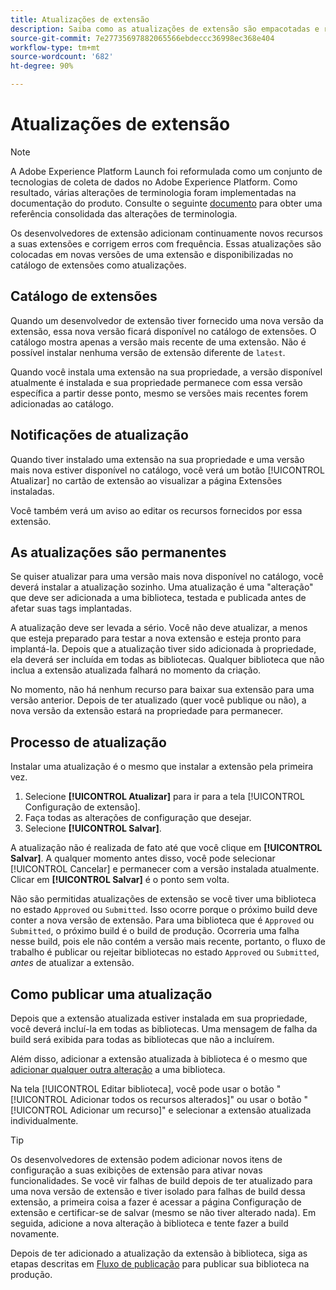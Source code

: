 ```yaml
---
title: Atualizações de extensão
description: Saiba como as atualizações de extensão são empacotadas e representadas no catálogo de extensões.
source-git-commit: 7e27735697882065566ebdeccc36998ec368e404
workflow-type: tm+mt
source-wordcount: '682'
ht-degree: 90%

---
```


# Atualizações de extensão

>[!NOTE]
>
>A Adobe Experience Platform Launch foi reformulada como um conjunto de tecnologias de coleta de dados no Adobe Experience Platform. Como resultado, várias alterações de terminologia foram implementadas na documentação do produto. Consulte o seguinte [documento](../../../term-updates.md) para obter uma referência consolidada das alterações de terminologia.

Os desenvolvedores de extensão adicionam continuamente novos recursos a suas extensões e corrigem erros com frequência. Essas atualizações são colocadas em novas versões de uma extensão e disponibilizadas no catálogo de extensões como atualizações.

## Catálogo de extensões

Quando um desenvolvedor de extensão tiver fornecido uma nova versão da extensão, essa nova versão ficará disponível no catálogo de extensões. O catálogo mostra apenas a versão mais recente de uma extensão. Não é possível instalar nenhuma versão de extensão diferente de `latest`.

Quando você instala uma extensão na sua propriedade, a versão disponível atualmente é instalada e sua propriedade permanece com essa versão específica a partir desse ponto, mesmo se versões mais recentes forem adicionadas ao catálogo.

## Notificações de atualização

Quando tiver instalado uma extensão na sua propriedade e uma versão mais nova estiver disponível no catálogo, você verá um botão [!UICONTROL Atualizar] no cartão de extensão ao visualizar a página Extensões instaladas.

Você também verá um aviso ao editar os recursos fornecidos por essa extensão.

## As atualizações são permanentes

Se quiser atualizar para uma versão mais nova disponível no catálogo, você deverá instalar a atualização sozinho. Uma atualização é uma &quot;alteração&quot; que deve ser adicionada a uma biblioteca, testada e publicada antes de afetar suas tags implantadas.

A atualização deve ser levada a sério. Você não deve atualizar, a menos que esteja preparado para testar a nova extensão e esteja pronto para implantá-la. Depois que a atualização tiver sido adicionada à propriedade, ela deverá ser incluída em todas as bibliotecas. Qualquer biblioteca que não inclua a extensão atualizada falhará no momento da criação.

No momento, não há nenhum recurso para baixar sua extensão para uma versão anterior. Depois de ter atualizado (quer você publique ou não), a nova versão da extensão estará na propriedade para permanecer.

## Processo de atualização

Instalar uma atualização é o mesmo que instalar a extensão pela primeira vez.

1. Selecione **[!UICONTROL Atualizar]** para ir para a tela [!UICONTROL Configuração de extensão].
1. Faça todas as alterações de configuração que desejar.
1. Selecione **[!UICONTROL Salvar]**.

A atualização não é realizada de fato até que você clique em **[!UICONTROL Salvar]**. A qualquer momento antes disso, você pode selecionar [!UICONTROL Cancelar] e permanecer com a versão instalada atualmente. Clicar em **[!UICONTROL Salvar]** é o ponto sem volta.

Não são permitidas atualizações de extensão se você tiver uma biblioteca no estado `Approved` ou `Submitted`. Isso ocorre porque o próximo build deve conter a nova versão de extensão. Para uma biblioteca que é `Approved` ou `Submitted`, o próximo build é o build de produção. Ocorreria uma falha nesse build, pois ele não contém a versão mais recente, portanto, o fluxo de trabalho é publicar ou rejeitar bibliotecas no estado `Approved` ou `Submitted`, _antes_ de atualizar a extensão.

## Como publicar uma atualização

Depois que a extensão atualizada estiver instalada em sua propriedade, você deverá incluí-la em todas as bibliotecas. Uma mensagem de falha da build será exibida para todas as bibliotecas que não a incluírem.

Além disso, adicionar a extensão atualizada à biblioteca é o mesmo que [adicionar qualquer outra alteração](../../publishing/libraries.md) a uma biblioteca.

Na tela [!UICONTROL Editar biblioteca], você pode usar o botão &quot;[!UICONTROL Adicionar todos os recursos alterados]&quot; ou usar o botão &quot;[!UICONTROL Adicionar um recurso]&quot; e selecionar a extensão atualizada individualmente.

>[!TIP]
>
>Os desenvolvedores de extensão podem adicionar novos itens de configuração a suas exibições de extensão para ativar novas funcionalidades. Se você vir falhas de build depois de ter atualizado para uma nova versão de extensão e tiver isolado para falhas de build dessa extensão, a primeira coisa a fazer é acessar a página Configuração de extensão e certificar-se de salvar (mesmo se não tiver alterado nada). Em seguida, adicione a nova alteração à biblioteca e tente fazer a build novamente.

Depois de ter adicionado a atualização da extensão à biblioteca, siga as etapas descritas em [Fluxo de publicação](../../publishing/publishing-flow.md) para publicar sua biblioteca na produção.

